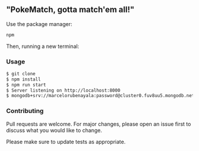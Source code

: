 ## "PokeMatch, gotta match'em all!"

Use the package manager:

```bash
npm
```
Then, running a new terminal:
 
### Usage

```bash
$ git clone
$ npm install
$ npm run start
$ Server listening on http://localhost:8000
$ mongodb+srv://marcelorubenayala:password@cluster0.fuv8uu5.mongodb.net/pokeDB
```

### Contributing

Pull requests are welcome. For major changes, please open an issue first
to discuss what you would like to change.

Please make sure to update tests as appropriate.